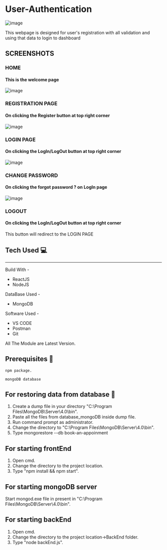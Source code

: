 # User-Authentication 
![image](https://user-images.githubusercontent.com/70605330/94403271-ce1c2e00-018a-11eb-9c06-f1aae6ccef9d.png)

This webpage is designed for user's registration with all validation and using  that data to login to dashboard

## SCREENSHOTS
### HOME 
#### This is the welcome page
![image](https://user-images.githubusercontent.com/70605330/94402003-10dd0680-0189-11eb-8f08-69f77b9d9095.png)

### REGISTRATION PAGE
#### On clicking the Register button at top right corner
![image](https://user-images.githubusercontent.com/70605330/94402221-63b6be00-0189-11eb-945e-4e567fc47daa.png)

### LOGIN PAGE
#### On clicking the LogIn/LogOut button at top right corner
![image](https://user-images.githubusercontent.com/70605330/94402903-446c6080-018a-11eb-8fac-e01bbbc36db0.png)

### CHANGE PASSWORD
#### On clicking the forgot password ? on LogIn page
![image](https://user-images.githubusercontent.com/70605330/94402975-60700200-018a-11eb-8246-7921d4410899.png)

### LOGOUT
#### On clicking the LogIn/LogOut button at top right corner
This button will redirect to the LOGIN PAGE


## Tech Used :computer:
--------------------------
Build With - 
* ReactJS
* NodeJS

DataBase Used -
* MongoDB

Software Used -
* VS CODE 
* Postman
* Git

All The Module are Latest Version.

## Prerequisites :pencil:
```
npm package.
```
```
mongoDB database
```

## For restoring data from database :key:
1. Create a dump file in your directory "C:\Program Files\MongoDB\Server\4.0\bin".
2. Paste all the files from database_mongoDB inside dump file.
3. Run command prompt as administrator.
4. Change the directory to "C:\Program Files\MongoDB\Server\4.0\bin".
5. Type mongorestore --db book-an-appoinment

## For starting frontEnd
1. Open cmd.
2. Change the directory to the project location.
3. Type "npm install && npm start".

## For starting mongoDB server
Start mongod.exe file in present in "C:\Program Files\MongoDB\Server\4.0\bin".

## For starting backEnd
1. Open cmd.
2. Change the directory to the project location->BackEnd folder.
3. Type "node backEnd.js".
